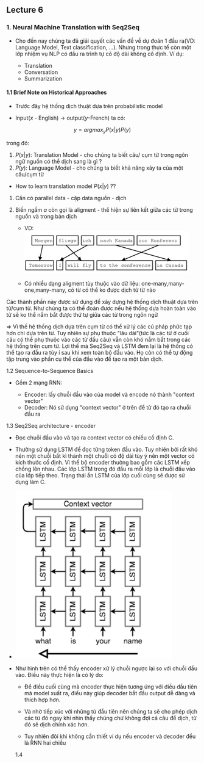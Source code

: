 ## Lecture 6


### 1. Neural Machine Translation with Seq2Seq

* Cho đến nay chúng ta đã giải quyết các vấn đề về dự đoán 1 đầu ra(VD: Language Model, Text classification, ...). Nhưng trong thực tế còn một lớp nhiệm vụ NLP có đầu ra trình tự có độ dài không cố định. Ví dụ: 

    * Translation
    * Conversation
    * Summarization 

#### 1.1 Brief Note on Historical Approaches 

* Trước đây hệ thống dịch thuật dựa trên probabilistic model 

* Input($x$ - English) -> output($y$-French) ta có: 

$$y= argmax_yP(x|y)P(y)$$

trong đó:  
1. $P(x|y)$: Translation Model - cho chúng ta biết câu/ cụm từ trong ngôn ngữ nguồn có thể dịch sang là gì ? 
2. $P(y)$: Language Model - cho chúng ta biết khả năng xảy ta của một câu/cụm từ 

* How to learn translation model $P(x|y)$ ?? 

1. Cần có parallel data - cặp data nguồn - dịch 

2. Biến ngầm $a$ còn gọi là aligment - thể hiện sự liên kết giữa các từ trong nguồn và trong bản dịch
    
    * VD:   
    ![Alt text](image.png)

    * Có nhiều dạng aligment tùy thuộc vào dữ liệu: one-many,many-one,many-many, có từ có thể ko được dịch từ từ nào




Các thành phần này được sử dụng để xây dựng hệ thống dịch thuật dựa trên từ/cụm từ. Như chúng ta có thể đoán được nếu hệ thống dựa hoàn toàn vào từ sẽ ko thể nắm bắt được thứ tự giữa các từ trong ngôn ngữ

=> Vì thế hệ thống dịch dựa trên cụm từ có thể xử lý các cú pháp phức tạp hơn chỉ dựa trên từ. Tuy nhiên sự phụ thuộc "lâu dài"(tức là các từ ở cuối câu có thể phụ thuộc vào các từ đầu câu) vẫn còn khó nắm bắt trong các hệ thống trên cụm từ. Lợi thế mà Seq2Seq và LSTM đem lại là hệ thống có thể tạo ra đầu ra tùy í sau khi xem toàn bộ đầu vào. Họ còn có thể tự động tập trung vào phần cụ thể của đầu vào để tạo ra một bản dịch.

1.2 Sequence-to-Sequence Basics 

* Gồm 2 mạng RNN: 
    
    * Encoder: lấy chuỗi đầu vào của model và encode nó thành "context vector"
    * Decoder: Nó sử dụng "context vector" ở trên để từ đó tạo ra chuỗi đầu ra 


1.3 Seq2Seq architecture - encoder 

* Đọc chuỗi đầu vào và tạo ra context vector có chiều cố định C. 

* Thường sử dụng LSTM để đọc từng token đầu vào. Tuy nhiên bởi rất khó nén một chuỗi bất kì thành một chuỗi có độ dài tùy ý nên một vector có kích thước cố định. Vì thế bộ encoder thường bao gồm các LSTM xếp chồng lên nhau. Các lớp LSTM trong đó đầu ra mỗi lớp là chuỗi đầu vào của lớp tiếp theo. Trạng thái ẩn LSTM của lớp cuối cùng sẽ được sử dụng làm C.

* ![Alt text](image-1.png)

* Như hình trên có thể thấy encoder xử lý chuỗi ngược lại so với chuỗi đầu vào. Điều này thực hiện là có lý do: 
    
    *  Để điều cuối cùng mà encoder thực hiện tương ứng với điều đầu tiên mà model xuất ra, điều này giúp decoder bắt đầu output dễ dàng và thích hợp hơn. 

    * Và nhờ tiếp xúc với những từ đầu tiên nên chúng ta sẽ cho phép dịch các từ đó ngay khi nhìn thấy chúng chứ không đợi cả câu để dịch, từ đó sẽ dịch chính xác hơn. 

    * Tuy nhiên đôi khi không cần thiết ví dụ nếu encoder và decoder đều là RNN hai chiều 

    1.4 